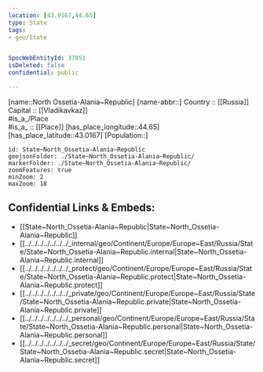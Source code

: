 ```yaml
---
location: [43.0167,44.65] 
type: State
tags:
- geo/State


SpocWebEntityId: 37051
isDeleted: false
confidential: public

---
```

[name::North Ossetia-Alania~Republic] 
[name-abbr::] 
Country :: [[Russia]]  
Capital :: [[Vladikavkaz]]  
#is_a_/Place  
#is_a_ :: [[Place]] 
[has_place_longitude::44.65] 
[has_place_latitude::43.0167] 
[Population::] 



```leaflet
id: State~North_Ossetia-Alania~Republic
geojsonFolder: ./State~North_Ossetia-Alania~Republic/
markerFolder: ./State~North_Ossetia-Alania~Republic/
zoomFeatures: true 
minZoom: 2 
maxZoom: 18
```


## Confidential Links & Embeds: 
- [[State~North_Ossetia-Alania~Republic|State~North_Ossetia-Alania~Republic]]  
- [[../../../../../../../_internal/geo/Continent/Europe/Europe~East/Russia/State/State~North_Ossetia-Alania~Republic.internal|State~North_Ossetia-Alania~Republic.internal]] 
- [[../../../../../../../_protect/geo/Continent/Europe/Europe~East/Russia/State/State~North_Ossetia-Alania~Republic.protect|State~North_Ossetia-Alania~Republic.protect]] 
- [[../../../../../../../_private/geo/Continent/Europe/Europe~East/Russia/State/State~North_Ossetia-Alania~Republic.private|State~North_Ossetia-Alania~Republic.private]] 
- [[../../../../../../../_personal/geo/Continent/Europe/Europe~East/Russia/State/State~North_Ossetia-Alania~Republic.personal|State~North_Ossetia-Alania~Republic.personal]] 
- [[../../../../../../../_secret/geo/Continent/Europe/Europe~East/Russia/State/State~North_Ossetia-Alania~Republic.secret|State~North_Ossetia-Alania~Republic.secret]] 
